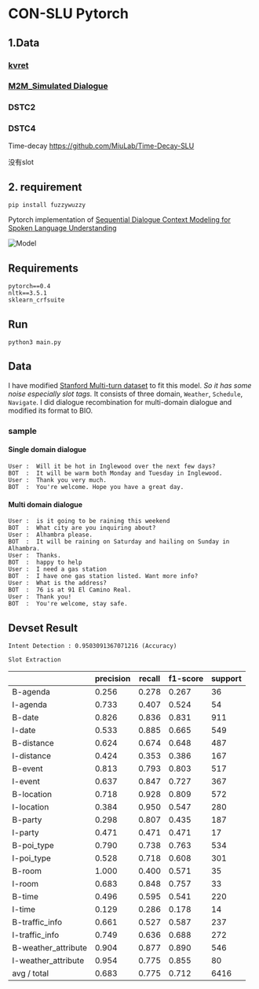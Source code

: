 # CON-SLU Pytorch

## 1.Data

### [kvret](https://nlp.stanford.edu/blog/a-new-multi-turn-multi-domain-task-oriented-dialogue-dataset/)

### [M2M_Simulated Dialogue](https://github.com/google-research-datasets/simulated-dialogue)

### DSTC2

### DSTC4

Time-decay https://github.com/MiuLab/Time-Decay-SLU

没有slot



## 2. requirement

```
pip install fuzzywuzzy
```







Pytorch implementation of [Sequential Dialogue Context Modeling for Spoken Language
Understanding](https://arxiv.org/pdf/1705.03455.pdf)

![Model](images/model.png "SDEN")


## Requirements

```
pytorch==0.4
nltk==3.5.1
sklearn_crfsuite
```

## Run

```
python3 main.py
```

## Data

I have modified [Stanford Multi-turn dataset](https://nlp.stanford.edu/blog/a-new-multi-turn-multi-domain-task-oriented-dialogue-dataset/) to fit this model. *So it has some noise especially slot tags.*
It consists of three domain, `Weather`, `Schedule`, `Navigate`. I did dialogue recombination for multi-domain dialogue and modified its format to BIO.

### sample

#### Single domain dialogue

```
User :  Will it be hot in Inglewood over the next few days?
BOT  :  It will be warm both Monday and Tuesday in Inglewood.
User :  Thank you very much.
BOT  :  You're welcome. Hope you have a great day.
```

#### Multi domain dialogue

```
User :  is it going to be raining this weekend
BOT  :  What city are you inquiring about?
User :  Alhambra please.
BOT  :  It will be raining on Saturday and hailing on Sunday in Alhambra.
User :  Thanks.
BOT  :  happy to help
User :  I need a gas station
BOT  :  I have one gas station listed. Want more info?
User :  What is the address?
BOT  :  76 is at 91 El Camino Real.
User :  Thank you!
BOT  :  You're welcome, stay safe.
```


## Devset Result

`Intent Detection : 0.9503091367071216 (Accuracy)`


`Slot Extraction`

|                     | precision| recall | f1-score | support |
|---------------------|----------|--------|----------|---------|
| B-agenda            |0.256     |0.278   |0.267     |36       |
| I-agenda            |0.733     |0.407   |0.524     |54       |
| B-date              |0.826     |0.836   |0.831     |911      |
| I-date              |0.533     |0.885   |0.665     |549      |
| B-distance          |0.624     |0.674   |0.648     |487      |
| I-distance          |0.424     |0.353   |0.386     |167      |
| B-event             |0.813     |0.793   |0.803     |517      |
| I-event             |0.637     |0.847   |0.727     |367      |
| B-location          |0.718     |0.928   |0.809     |572      |
| I-location          |0.384     |0.950   |0.547     |280      |
| B-party             |0.298     |0.807   |0.435     |187      |
| I-party             |0.471     |0.471   |0.471     |17       |
| B-poi_type          |0.790     |0.738   |0.763     |534      |
| I-poi_type          |0.528     |0.718   |0.608     |301      |
| B-room              |1.000     |0.400   |0.571     |35       |
| I-room              |0.683     |0.848   |0.757     |33       |
| B-time              |0.496     |0.595   |0.541     |220      |
| I-time              |0.129     |0.286   |0.178     |14       |
| B-traffic_info      |0.661     |0.527   |0.587     |237      |
| I-traffic_info      |0.749     |0.636   |0.688     |272      |
| B-weather_attribute |0.904     |0.877   |0.890     |546      |
| I-weather_attribute |0.954     |0.775   |0.855     |80       |
| avg / total         |0.683     |0.775   |0.712     |6416     |
